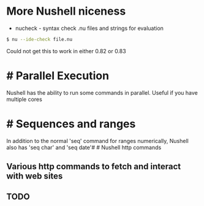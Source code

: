 # More Nushell niceness

- nucheck - syntax check .nu files and strings for evaluation


```bash
$ nu --ide-check file.nu
```

Could not get this to work in either 0.82 or 0.83

# # Parallel Execution


Nushell has the ability to run some commands in parallel.
Useful if you have multiple cores

# # Sequences and ranges


In addition to the normal  'seq' command for ranges numerically,
Nushell also has 
 'seq char' and 'seq date'# # Nushell http commands


## Various http commands to fetch and interact with web sites



## TODO